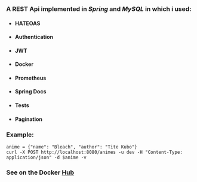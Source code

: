 ### A REST Api implemented in *Spring* and *MySQL* in which i used:

- #### HATEOAS

- #### Authentication

- #### JWT 

- #### Docker

- #### Prometheus

- #### Spring Docs

- #### Tests

- #### Pagination

### Example:

```
anime = {"name": "Bleach", "author": "Tite Kubo"}
curl -X POST http://localhost:8080/animes -u dev -H "Content-Type: application/json" -d $anime -v
```

### See on the Docker [Hub](https://hub.docker.com/repository/docker/thiagoabdul/spring-essentials/general)

